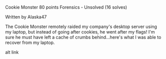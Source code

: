 
Cookie Monster 80 points
Forensics - Unsolved (16 solves)

Written by Alaska47

The Cookie Monster remotely raided my company's desktop server using my laptop, but instead of going after cookies, he went after my flags! I'm sure he must have left a cache of crumbs behind...here's what I was able to recover from my laptop.

alt link

